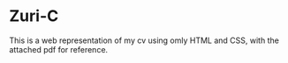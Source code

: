 # Zuri-C
This is a web representation of my cv using omly HTML and CSS, with the attached pdf for reference.
